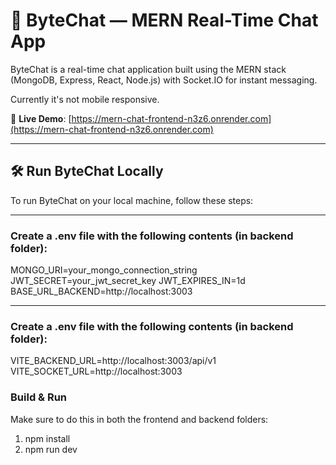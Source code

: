 # 💬 ByteChat — MERN Real-Time Chat App

ByteChat is a real-time chat application built using the MERN stack (MongoDB, Express, React, Node.js) with Socket.IO for instant messaging.

Currently it's not mobile responsive.

🚀 **Live Demo**: [https://mern-chat-frontend-n3z6.onrender.com](https://mern-chat-frontend-n3z6.onrender.com)

---

## 🛠️ Run ByteChat Locally

To run ByteChat on your local machine, follow these steps:

---

### Create a .env file with the following contents (in backend folder):

MONGO_URI=your_mongo_connection_string
JWT_SECRET=your_jwt_secret_key
JWT_EXPIRES_IN=1d
BASE_URL_BACKEND=http://localhost:3003

---

### Create a .env file with the following contents (in backend folder):

VITE_BACKEND_URL=http://localhost:3003/api/v1
VITE_SOCKET_URL=http://localhost:3003

### Build & Run

Make sure to do this in both the frontend and backend folders:

1. npm install
2. npm run dev
